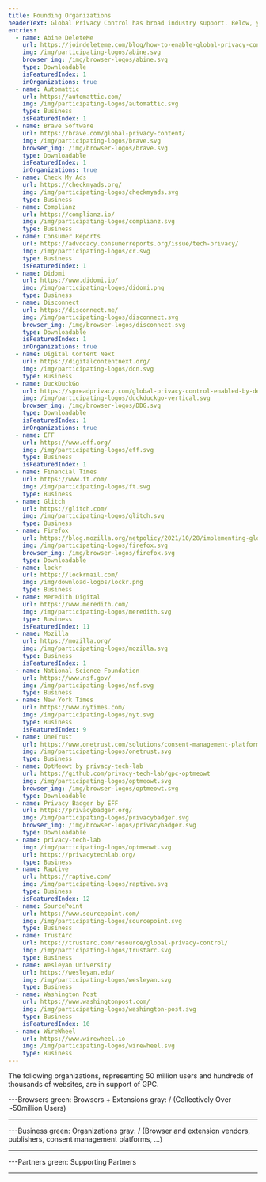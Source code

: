 ```yaml
---
title: Founding Organizations
headerText: Global Privacy Control has broad industry support. Below, you’ll find browsers and extensions which send the GPC signal, businesses that honor GPC and other supporting partners involved in creating the specification.
entries:
  - name: Abine DeleteMe
    url: https://joindeleteme.com/blog/how-to-enable-global-privacy-control/
    img: /img/participating-logos/abine.svg
    browser_img: /img/browser-logos/abine.svg
    type: Downloadable
    isFeaturedIndex: 1
    inOrganizations: true
  - name: Automattic
    url: https://automattic.com/
    img: /img/participating-logos/automattic.svg
    type: Business
    isFeaturedIndex: 1
  - name: Brave Software
    url: https://brave.com/global-privacy-content/
    img: /img/participating-logos/brave.svg
    browser_img: /img/browser-logos/brave.svg
    type: Downloadable
    isFeaturedIndex: 1
    inOrganizations: true
  - name: Check My Ads
    url: https://checkmyads.org/
    img: /img/participating-logos/checkmyads.svg
    type: Business
  - name: Complianz
    url: https://complianz.io/
    img: /img/participating-logos/complianz.svg
    type: Business
  - name: Consumer Reports
    url: https://advocacy.consumerreports.org/issue/tech-privacy/
    img: /img/participating-logos/cr.svg
    type: Business
    isFeaturedIndex: 1
  - name: Didomi
    url: https://www.didomi.io/
    img: /img/participating-logos/didomi.png
    type: Business
  - name: Disconnect
    url: https://disconnect.me/
    img: /img/participating-logos/disconnect.svg
    browser_img: /img/browser-logos/disconnect.svg
    type: Downloadable
    isFeaturedIndex: 1
    inOrganizations: true
  - name: Digital Content Next
    url: https://digitalcontentnext.org/
    img: /img/participating-logos/dcn.svg
    type: Business
  - name: DuckDuckGo
    url: https://spreadprivacy.com/global-privacy-control-enabled-by-default/
    img: /img/participating-logos/duckduckgo-vertical.svg
    browser_img: /img/browser-logos/DDG.svg
    type: Downloadable
    isFeaturedIndex: 1
    inOrganizations: true
  - name: EFF
    url: https://www.eff.org/
    img: /img/participating-logos/eff.svg
    type: Business
    isFeaturedIndex: 1
  - name: Financial Times
    url: https://www.ft.com/
    img: /img/participating-logos/ft.svg
    type: Business
  - name: Glitch
    url: https://glitch.com/
    img: /img/participating-logos/glitch.svg
    type: Business
  - name: Firefox
    url: https://blog.mozilla.org/netpolicy/2021/10/28/implementing-global-privacy-control/
    img: /img/participating-logos/firefox.svg
    browser_img: /img/browser-logos/firefox.svg
    type: Downloadable
  - name: lockr
    url: https://lockrmail.com/
    img: /img/download-logos/lockr.png
    type: Business
  - name: Meredith Digital
    url: https://www.meredith.com/
    img: /img/participating-logos/meredith.svg
    type: Business
    isFeaturedIndex: 11
  - name: Mozilla
    url: https://mozilla.org/
    img: /img/participating-logos/mozilla.svg
    type: Business
    isFeaturedIndex: 1
  - name: National Science Foundation
    url: https://www.nsf.gov/
    img: /img/participating-logos/nsf.svg
    type: Business
  - name: New York Times
    url: https://www.nytimes.com/
    img: /img/participating-logos/nyt.svg
    type: Business
    isFeaturedIndex: 9
  - name: OneTrust
    url: https://www.onetrust.com/solutions/consent-management-platform/
    img: /img/participating-logos/onetrust.svg
    type: Business
  - name: OptMeowt by privacy-tech-lab
    url: https://github.com/privacy-tech-lab/gpc-optmeowt
    img: /img/participating-logos/optmeowt.svg
    browser_img: /img/browser-logos/optmeowt.svg
    type: Downloadable
  - name: Privacy Badger by EFF
    url: https://privacybadger.org/
    img: /img/participating-logos/privacybadger.svg
    browser_img: /img/browser-logos/privacybadger.svg
    type: Downloadable
  - name: privacy-tech-lab
    img: /img/participating-logos/optmeowt.svg
    url: https://privacytechlab.org/
    type: Business
  - name: Raptive
    url: https://raptive.com/
    img: /img/participating-logos/raptive.svg
    type: Business
    isFeaturedIndex: 12
  - name: SourcePoint
    url: https://www.sourcepoint.com/
    img: /img/participating-logos/sourcepoint.svg
    type: Business
  - name: TrustArc
    url: https://trustarc.com/resource/global-privacy-control/
    img: /img/participating-logos/trustarc.svg
    type: Business
  - name: Wesleyan University
    url: https://wesleyan.edu/
    img: /img/participating-logos/wesleyan.svg
    type: Business
  - name: Washington Post
    url: https://www.washingtonpost.com/
    img: /img/participating-logos/washington-post.svg
    type: Business
    isFeaturedIndex: 10
  - name: WireWheel
    url: https://www.wirewheel.io
    img: /img/participating-logos/wirewheel.svg
    type: Business
---
```


The following organizations, representing 50 million users and hundreds of thousands of websites, are in support of GPC.

---Browsers
green: Browsers + Extensions
gray: / (Collectively Over ~50million Users)

---

---Business
green: Organizations
gray: / (Browser and extension vendors, publishers, consent management platforms, ...)

---

---Partners
green: Supporting Partners

---
